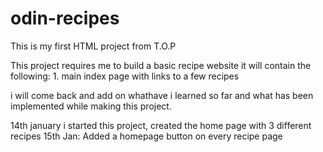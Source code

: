# odin-recipes
This is my first HTML project from T.O.P

This project requires me to build a basic recipe website 
it will contain the following:
    1. main index page
        with links to a few recipes

i will come back and add on whathave i learned so far and what has been implemented while making this project.


14th january i started this project, created the home page with 3 different recipes
15th Jan: Added a homepage button on every recipe page
